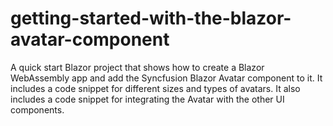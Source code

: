 # getting-started-with-the-blazor-avatar-component

A quick start Blazor project that shows how to create a Blazor WebAssembly app and add the Syncfusion Blazor Avatar component to it. It includes a code snippet for different sizes and types of avatars. It also includes a code snippet for integrating the Avatar with the other UI components.
